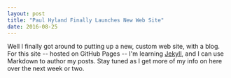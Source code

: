 ```yaml
---
layout: post
title: "Paul Hyland Finally Launches New Web Site"
date: 2016-08-25
---
```


Well I finally got around to putting up a new, custom web site, with a blog. For this site -- hosted on GitHub Pages -- I'm learning [Jekyll](http://jekyllrb.com), and I can use Markdown to author my posts. Stay tuned as I get more of my info on here over the next week or two.
